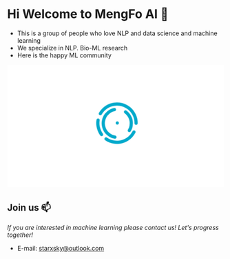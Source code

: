 # Hi Welcome to MengFo AI 👋

* This is a group of people who love NLP and data science and machine learning
* We specialize in NLP. Bio-ML research
* Here is the happy ML community

![image_logo](https://github.com/MengFo-AI/.github/blob/main/Logo/%E8%8D%89%E5%9B%BE.png)

## Join us 📫
*If you are interested in machine learning please contact us! Let's progress together!*
- E-mail: starxsky@outlook.com 
